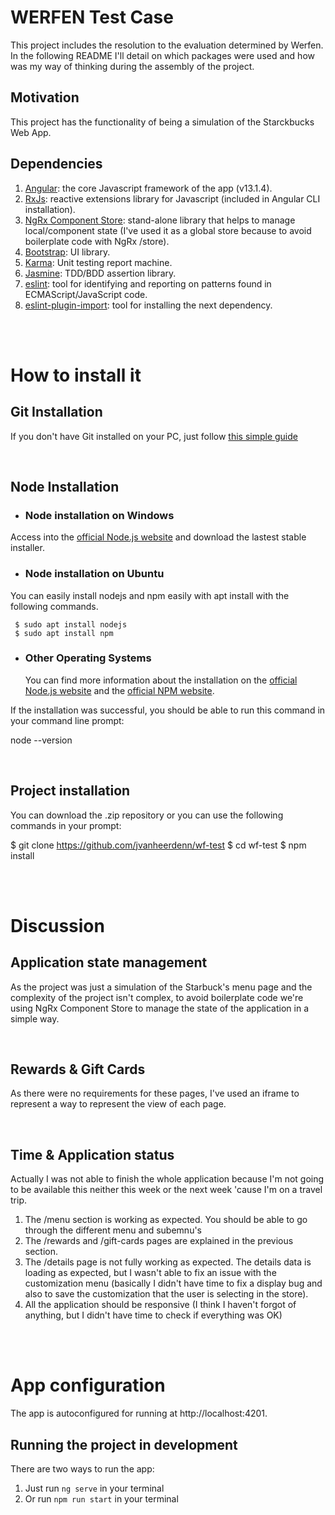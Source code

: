 # WERFEN Test Case

This project includes the resolution to the evaluation determined by Werfen. In the following README I'll detail on which packages were used and how was my way of thinking during the assembly of the project.

## Motivation

This project has the functionality of being a simulation of the Starckbucks Web App.

## Dependencies

1.  [Angular](https://angular.io/): the core Javascript framework of the app (v13.1.4).
2.  [RxJs](https://rxjs.dev/): reactive extensions library for Javascript (included in Angular CLI installation).
3.  [NgRx Component Store](https://ngrx.io/guide/component-store): stand-alone library that helps to manage local/component state (I've used it as a global store because to avoid boilerplate code with NgRx /store).
4.  [Bootstrap](https://getbootstrap.com/): UI library.
5.  [Karma](https://karma-runner.github.io/latest/index.html): Unit testing report machine.
6.  [Jasmine](https://jasmine.github.io/): TDD/BDD assertion library.
7.  [eslint](https://www.npmjs.com/package/eslint): tool for identifying and reporting on patterns found in ECMAScript/JavaScript code.
8.  [eslint-plugin-import](https://www.npmjs.com/package/eslint-plugin-import): tool for installing the next dependency.

<br><br>

# How to install it

## Git Installation

If you don't have Git installed on your PC, just follow [this simple guide](https://rogerdudler.github.io/git-guide/)

<br>

## Node Installation

- ### Node installation on Windows

Access into the [official Node.js website](https://nodejs.org/) and download the lastest stable installer.

- ### Node installation on Ubuntu

You can easily install nodejs and npm easily with apt install with the following commands.

     $ sudo apt install nodejs
     $ sudo apt install npm

- ### Other Operating Systems
  You can find more information about the installation on the [official Node.js website](https://nodejs.org/) and the [official NPM website](https://npmjs.org/).

If the installation was successful, you should be able to run this command in your command line prompt:

node --version

<br>

## Project installation

You can download the .zip repository or you can use the following commands in your prompt:

$ git clone https://github.com/jvanheerdenn/wf-test
$ cd wf-test
$ npm install

<br><br>

# Discussion

## Application state management

As the project was just a simulation of the Starbuck's menu page and the complexity of the project isn't complex, to avoid boilerplate code we're using NgRx Component Store to manage the state of the application in a simple way.

<br>

## Rewards & Gift Cards

As there were no requirements for these pages, I've used an iframe to represent a way to represent the view of each page.

<br>

## Time & Application status

Actually I was not able to finish the whole application because I'm not going to be available this neither this week or the next week 'cause I'm on a travel trip.

1. The /menu section is working as expected. You should be able to go through the different menu and subemnu's
2. The /rewards and /gift-cards pages are explained in the previous section.
3. The /details page is not fully working as expected. The details data is loading as expected, but I wasn't able to fix an issue with the customization menu (basically I didn't have time to fix a display bug and also to save the customization that the user is selecting in the store).
4. All the application should be responsive (I think I haven't forgot of anything, but I didn't have time to check if everything was OK)

<br><br>

# App configuration

The app is autoconfigured for running at http://localhost:4201.

## Running the project in development

There are two ways to run the app:

1.  Just run `ng serve` in your terminal
2.  Or run `npm run start` in your terminal

<br>
